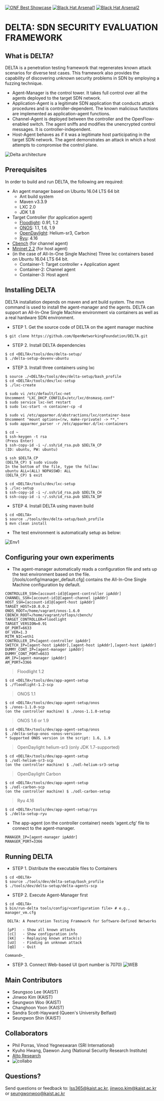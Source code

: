 [![ONF Best Showcase](/images/onf_best_showcase.jpg)](https://www.opennetworking.org/news-and-events/sdn-solutions-showcase/sdn-solutions-showcase-2016/)
[![Black Hat Arsenal1](https://github.com/toolswatch/badges/blob/master/arsenal/usa/2017.svg)](https://www.blackhat.com/us-17/arsenal/schedule/#delta-sdn-security-evaluation-framework-7466)
[![Black Hat Arsenal2](https://github.com/toolswatch/badges/blob/master/arsenal/usa/2018.svg)](https://www.blackhat.com/us-18/arsenal/schedule/index.html#delta-sdn-security-evaluation-framework-10588)

# DELTA: SDN SECURITY EVALUATION FRAMEWORK

## What is DELTA?
DELTA is a penetration testing framework that regenerates known attack scenarios for diverse test cases. This framework also provides the capability of discovering unknown security problems in SDN by employing a fuzzing technique.

+ Agent-Manager is the control tower. It takes full control over all the agents deployed to the target SDN network.
+ Application-Agent is a legitimate SDN application that conducts attack procedures and is controller-dependent. The known malicious functions are implemented as application-agent functions.
+ Channel-Agent is deployed between the controller and the OpenFlow-enabled switch. The agent sniffs and modifies the unencrypted control messages. It is controller-independent.
+ Host-Agent behaves as if it was a legitimate host participating in the target SDN network. The agent demonstrates an attack in which a host attempts to compromise the control plane.

![Delta architecture](/images/delta_arch.png)

## Prerequisites
In order to build and run DELTA, the following are required:
+ An agent manager based on Ubuntu 16.04 LTS 64 bit
  + Ant build system
  + Maven v3.3.9
  + LXC 2.0
  + JDK 1.8
+ Target Controller (for application agent)
  + [Floodlight](http://www.projectfloodlight.org/download/): 0.91, 1.2
  + [ONOS](https://wiki.onosproject.org/display/ONOS/Downloads): 1.1, 1.6, 1.9
  + [OpenDaylight](https://www.opendaylight.org/downloads): Helium-sr3, Carbon
  + [Ryu](https://github.com/osrg/ryu): 4.16 
+ [Cbench](http://kkpradeeban.blogspot.kr/2014/10/installing-cbench-on-ubuntu-1404-lts.html) (for channel agent)
+ [Mininet 2.2](http://mininet.org/download/) (for host agent)
+ (in the case of All-In-One Single Machine) Three lxc containers based on Ubuntu 16.04 LTS 64 bit.
  + Container-1: Target controller + Application agent
  + Container-2: Channel agent
  + Container-3: Host agent

## Installing DELTA
DELTA installation depends on maven and ant build system. The mvn command is used to install the agent-manager and the agents. DELTA can support an All-In-One Single Machine environment via containers as well as a real hardware SDN environment.

+ STEP 1. Get the source code of DELTA on the agent manager machine

```
$ git clone https://github.com/OpenNetworkingFoundation/DELTA.git
```

+ STEP 2. Install DELTA dependencies

```
$ cd <DELTA>/tools/dev/delta-setup/
$ ./delta-setup-devenv-ubuntu
```

+ STEP 3. Install three containers using lxc

```
$ source ./<DELTA>/tools/dev/delta-setup/bash_profile
$ cd <DELTA>/tools/dev/lxc-setup
$ ./lxc-create

$ sudo vi /etc/default/lxc-net
Uncomment "LXC_DHCP_CONFILE=/etc/lxc/dnsmasq.conf"
$ sudo service lxc-net restart
$ sudo lxc-start -n container-cp -d

$ sudo vi /etc/apparmor.d/abstractions/lxc/container-base
Uncomment "mount options=(rw, make-rprivate) -> **,"
$ sudo apparmor_parser -r /etc/apparmor.d/lxc-containers

$ cd ~
$ ssh-keygen -t rsa
(Press Enter)
$ ssh-copy-id -i ~/.ssh/id_rsa.pub $DELTA_CP
(ID: ubuntu, PW: ubuntu)

$ ssh $DELTA_CP
(DELTA_CP) $ sudo visudo
In the bottom of the file, type the follow:
ubuntu ALL=(ALL) NOPASSWD: ALL
(DELTA_CP) $ exit

$ cd <DELTA>/tools/dev/lxc-setup
$ ./lxc-setup
$ ssh-copy-id -i ~/.ssh/id_rsa.pub $DELTA_CH
$ ssh-copy-id -i ~/.ssh/id_rsa.pub $DELTA_DP

```

+ STEP 4. Install DELTA using maven build

```
$ cd <DELTA>
$ source ./tools/dev/delta-setup/bash_profile
$ mvn clean install
```

+ The test environment is automatically setup as below:

![Env1](images/delta_env.png)

## Configuring your own experiments
+ The agent-manager automatically reads a configuration file and sets up the test environment based on the file. [<DELTA>/tools/config/manager_default.cfg] contains the All-In-One Single Machine configuration by default.
```
CONTROLLER_SSH=[account-id]@[agent-controller ipAddr]
CHANNEL_SSH=[account-id]@[agent-channel ipAddr]
HOST_SSH=[account-id]@[agent-host ipAddr]
TARGET_HOST=10.0.0.2
ONOS_ROOT=/home/vagrant/onos-1.6.0
CBENCH_ROOT=/home/vagrant/oflops/cbench/
TARGET_CONTROLLER=Floodlight
TARGET_VERSION=0.91
OF_PORT=6633
OF_VER=1.3
MITM_NIC=eth1
CONTROLLER_IP=[agent-controller ipAddr]
SWITCH_IP=[agent-host ipAddr],[agent-host ipAddr],[agent-host ipAddr]
DUMMY_CONT_IP=[agent-manager ipAddr]
DUMMY_CONT_PORT=6633
AM_IP=[agent-manager ipAddr]
AM_PORT=3366
```
> Floodlight 1.2
```
$ cd <DELTA>/tools/dev/app-agent-setup
$ ./floodlight-1.2-scp
```
> ONOS 1.1
```
$ cd <DELTA>/tools/dev/app-agent-setup/onos
$ ./onos-1.1.0-scp
(on the controller machine) $ ./onos-1.1.0-setup
```
> ONOS 1.6 or 1.9
```
$ cd <DELTA>/tools/dev/app-agent-setup/onos
$ ./delta-setup-onos <onos-version>
* Supported ONOS version in the script: 1.6, 1.9 
```
> OpenDaylight helium-sr3 (only JDK 1.7-supported)
```
$ cd <DELTA>/tools/dev/app-agent-setup
$ ./odl-helium-sr3-scp
(on the controller machine) $ ./odl-helium-sr3-setup
```
> OpenDaylight Carbon
```
$ cd <DELTA>/tools/dev/app-agent-setup
$ ./odl-carbon-scp
(on the controller machine) $ ./odl-carbon-setup
```
> Ryu 4.16
```
$ cd <DELTA>/tools/dev/app-agent-setup/ryu
$ ./delta-setup-ryu
```
+ The app-agent (on the controller container) needs 'agent.cfg' file to connect to the agent-manager.
```
MANAGER_IP=[agent-manager ipAddr]
MANAGER_PORT=3366
```

## Running DELTA
+ STEP 1. Distribute the executable files to Containers

```
$ cd <DELTA>
$ source ./tools/dev/delta-setup/bash_profile
$ ./tools/dev/delta-setup/delta-agents-scp
```


+ STEP 2. Execute Agent-Manager first
```
$ cd <DELTA>
$ bin/run-delta tools/config/<configuration file> # e.g., manager_vm.cfg

 DELTA: A Penetration Testing Framework for Software-Defined Networks

 [pP]	- Show all known attacks
 [cC]	- Show configuration info
 [kK]	- Replaying known attack(s)
 [uU]	- Finding an unknown attack
 [qQ]	- Quit

Command>_
```

+ STEP 3. Connect Web-based UI (port number is 7070)
![WEB](images/delta_webui.png)


## Main Contributors
+ Seungsoo Lee (KAIST)
+ Jinwoo Kim (KAIST)
+ Seungwon Woo (KAIST)
+ Changhoon Yoon (KAIST)
+ Sandra Scott-Hayward (Queen's University Belfast)
+ Seungwon Shin (KAIST)

## Collaborators
+ Phil Porras, Vinod Yegneswaran (SRI International) 
+ Kyuho Hwang, Daewon Jung (National Security Research Institute)
+ [Atto Research](http://www.atto-research.com/index.php/en/home/)
+ ![collabo](images/delta_collabo.png)

## Questions?
Send questions or feedback to: lss365@kaist.ac.kr, jinwoo.kim@kaist.ac.kr or seungwonwoo@kaist.ac.kr
